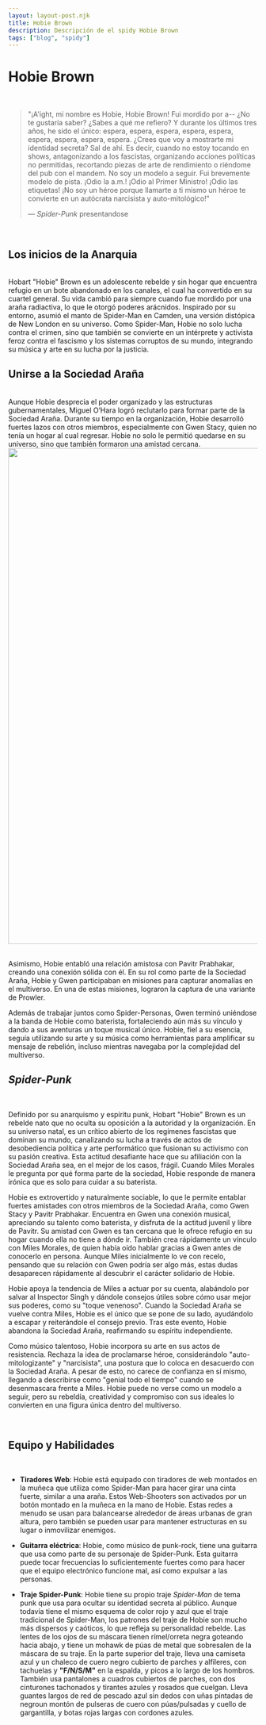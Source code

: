 ```yaml
---
layout: layout-post.njk
title: Hobie Brown
description: Descripción de el spidy Hobie Brown
tags: ["blog", "spidy"]
---
```


# Hobie Brown
<br>
<div class="container border p-3">

> "¡A'ight, mi nombre es Hobie, Hobie Brown! Fui mordido por a-- ¿No te gustaría saber? ¿Sabes a qué me refiero? Y durante los últimos tres años, he sido el único: espera, espera, espera, espera, espera, espera, espera, espera, espera. ¿Crees que voy a mostrarte mi identidad secreta? Sal de ahí. Es decir, cuando no estoy tocando en shows, antagonizando a los fascistas, organizando acciones políticas no permitidas, recortando piezas de arte de rendimiento o riéndome del pub con el mandem. No soy un modelo a seguir. Fui brevemente modelo de pista. ¡Odio la a.m.! ¡Odio al Primer Ministro! ¡Odio las etiquetas! ¡No soy un héroe porque llamarte a ti mismo un héroe te convierte en un autócrata narcisista y auto-mitológico!"
>
> ― *Spider-Punk* presentandose

</div>
<br>
<div class="container">
 <section class="row">
   <article class= "col-lg-6">

## Los inicios de la Anarquia
<br>
Hobart "Hobie" Brown es un adolescente rebelde y sin hogar que encuentra refugio en un bote abandonado en los canales, el cual ha convertido en su cuartel general. Su vida cambió para siempre cuando fue mordido por una araña radiactiva, lo que le otorgó poderes arácnidos. Inspirado por su entorno, asumió el manto de Spider-Man en Camden, una versión distópica de New London en su universo. Como Spider-Man, Hobie no solo lucha contra el crimen, sino que también se convierte en un intérprete y activista feroz contra el fascismo y los sistemas corruptos de su mundo, integrando su música y arte en su lucha por la justicia.  

## Unirse a la Sociedad Araña
<br>
Aunque Hobie desprecia el poder organizado y las estructuras gubernamentales, Miguel O’Hara logró reclutarlo para formar parte de la Sociedad Araña. Durante su tiempo en la organización, Hobie desarrolló fuertes lazos con otros miembros, especialmente con Gwen Stacy, quien no tenía un hogar al cual regresar. Hobie no solo le permitió quedarse en su universo, sino que también formaron una amistad cercana.  


</article>
    <article class="col-lg-6 p-5 d-none d-sm-block">
   <img src="/img/hobie1.webp" alt="" height="1000px" width="auto" class="img-fluid"  >
  </article>            
  </section>              
</div>
<br>

Asimismo, Hobie entabló una relación amistosa con Pavitr Prabhakar, creando una conexión sólida con él. En su rol como parte de la Sociedad Araña, Hobie y Gwen participaban en misiones para capturar anomalías en el multiverso. En una de estas misiones, lograron la captura de una variante de Prowler.  

Además de trabajar juntos como Spider-Personas, Gwen terminó uniéndose a la banda de Hobie como baterista, fortaleciendo aún más su vínculo y dando a sus aventuras un toque musical único. Hobie, fiel a su esencia, seguía utilizando su arte y su música como herramientas para amplificar su mensaje de rebelión, incluso mientras navegaba por la complejidad del multiverso.
<br>

## *Spider-Punk*
<br>
<div class="container">
 <section class="row">
 <article class="p-5 col-lg-6 d-none d-sm-block" >
   <img src="/img/hobie2.webp" alt=""  class="img-fluid" >
  </article>
 <article class="col-lg-6 ">

Definido por su anarquismo y espíritu punk, Hobart "Hobie" Brown es un rebelde nato que no oculta su oposición a la autoridad y la organización. En su universo natal, es un crítico abierto de los regímenes fascistas que dominan su mundo, canalizando su lucha a través de actos de desobediencia política y arte performático que fusionan su activismo con su pasión creativa. Esta actitud desafiante hace que su afiliación con la Sociedad Araña sea, en el mejor de los casos, frágil. Cuando Miles Morales le pregunta por qué forma parte de la sociedad, Hobie responde de manera irónica que es solo para cuidar a su baterista.  

Hobie es extrovertido y naturalmente sociable, lo que le permite entablar fuertes amistades con otros miembros de la Sociedad Araña, como Gwen Stacy y Pavitr Prabhakar. Encuentra en Gwen una conexión musical, apreciando su talento como baterista, y disfruta de la actitud juvenil y libre de Pavitr. Su amistad con Gwen es tan cercana que le ofrece refugio en su hogar cuando ella no tiene a dónde ir. También crea rápidamente un vínculo con Miles Morales, de quien había oído hablar gracias a Gwen antes de conocerlo en persona. Aunque Miles inicialmente lo ve con recelo, pensando que su relación con Gwen podría ser algo más, estas dudas desaparecen rápidamente al descubrir el carácter solidario de Hobie.  



 </article>            
  </section>              
</div>

Hobie apoya la tendencia de Miles a actuar por su cuenta, alabándolo por salvar al Inspector Singh y dándole consejos útiles sobre cómo usar mejor sus poderes, como su "toque venenoso". Cuando la Sociedad Araña se vuelve contra Miles, Hobie es el único que se pone de su lado, ayudándolo a escapar y reiterándole el consejo previo. Tras este evento, Hobie abandona la Sociedad Araña, reafirmando su espíritu independiente.  

Como músico talentoso, Hobie incorpora su arte en sus actos de resistencia. Rechaza la idea de proclamarse héroe, considerándolo "auto-mitologizante" y "narcisista", una postura que lo coloca en desacuerdo con la Sociedad Araña. A pesar de esto, no carece de confianza en sí mismo, llegando a describirse como "genial todo el tiempo" cuando se desenmascara frente a Miles. Hobie puede no verse como un modelo a seguir, pero su rebeldía, creatividad y compromiso con sus ideales lo convierten en una figura única dentro del multiverso.

<br>

## Equipo y Habilidades
<br>
<div class="container text-start">



 - **Tiradores Web**: Hobie está equipado con tiradores de web montados en la muñeca que utiliza como Spider-Man para hacer girar una cinta fuerte, similar a una araña. Estos Web-Shooters son activados por un botón montado en la muñeca en la mano de Hobie. Estas redes a menudo se usan para balancearse alrededor de áreas urbanas de gran altura, pero también se pueden usar para mantener estructuras en su lugar o inmovilizar enemigos.
 - **Guitarra eléctrica**: Hobie, como músico de punk-rock, tiene una guitarra que usa como parte de su personaje de Spider-Punk. Esta guitarra puede tocar frecuencias lo suficientemente fuertes como para hacer que el equipo electrónico funcione mal, así como expulsar a las personas.

  - **Traje Spider-Punk**: Hobie tiene su propio traje *Spider-Man* de tema punk que usa para ocultar su identidad secreta al público. Aunque todavía tiene el mismo esquema de color rojo y azul que el traje tradicional de Spider-Man, los patrones del traje de Hobie son mucho más dispersos y caóticos, lo que refleja su personalidad rebelde. Las lentes de los ojos de su máscara tienen rímel/orreta negra goteando hacia abajo, y tiene un mohawk de púas de metal que sobresalen de la máscara de su traje. En la parte superior del traje, lleva una camiseta azul y un chaleco de cuero negro cubierto de parches y alfileres, con tachuelas y **"F/N/S/M"** en la espalda, y picos a lo largo de los hombros. También usa pantalones a cuadros cubiertos de parches, con dos cinturones tachonados y tirantes azules y rosados que cuelgan. Lleva guantes largos de red de pescado azul sin dedos con uñas pintadas de negroun montón de pulseras de cuero con púas/pulsadas y cuello de gargantilla, y botas rojas largas con cordones azules.

 </div> 